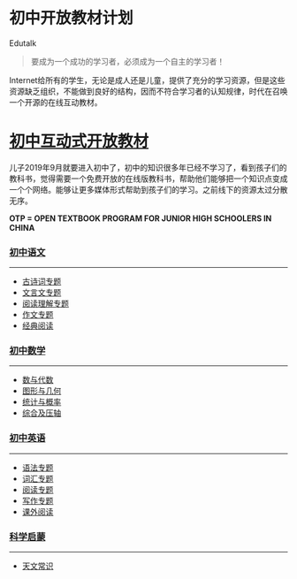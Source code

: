 # 初中开放教材计划
Edutalk
> 要成为一个成功的学习者，必须成为一个自主的学习者！

Internet给所有的学生，无论是成人还是儿童，提供了充分的学习资源，但是这些资源缺乏组织，不能做到良好的结构，因而不符合学习者的认知规律，时代在召唤一个开源的在线互动教材。



# [初中互动式开放教材](https://github.com/knightren/edutalk.GitHub.io/wiki/初中互动式开放教材)

儿子2019年9月就要进入初中了，初中的知识很多年已经不学习了，看到孩子们的教科书，觉得需要一个免费开放的在线版教科书，帮助他们能够把一个知识点变成一个个网络。能够让更多媒体形式帮助到孩子们的学习。之前线下的资源太过分散无序。


**OTP = OPEN TEXTBOOK PROGRAM FOR JUNIOR HIGH SCHOOLERS IN CHINA**


### [初中语文](https://github.com/knightren/edutalk.GitHub.io/wiki/初中语文)
***
- [古诗词专题](https://github.com/knightren/edutalk.GitHub.io/wiki/古诗词专题)
- [文言文专题](https://github.com/knightren/edutalk.GitHub.io/wiki/文言文专题)
- [阅读理解专题](https://github.com/knightren/edutalk.GitHub.io/wiki/阅读理解专题)
- [作文专题](https://github.com/knightren/edutalk.GitHub.io/wiki/作文专题)
- [经典阅读](https://github.com/knightren/edutalk.GitHub.io/wiki/经典阅读)



### [初中数学](https://github.com/knightren/edutalk.GitHub.io/wiki/初中数学)
***
- [数与代数](https://github.com/knightren/edutalk.GitHub.io/wiki/数与代数)
- [图形与几何](https://github.com/knightren/edutalk.GitHub.io/wiki/图形与几何)
- [统计与概率](https://github.com/knightren/edutalk.GitHub.io/wiki/统计与概率)
- [综合及压轴](https://github.com/knightren/edutalk.GitHub.io/wiki/综合及压轴)

### [初中英语](https://github.com/knightren/edutalk.GitHub.io/wiki/初中英语)
***
- [语法专题](https://github.com/knightren/edutalk.GitHub.io/wiki/语法专题)
- [词汇专题](https://github.com/knightren/edutalk.GitHub.io/wiki/词汇专题)
- [阅读专题](https://github.com/knightren/edutalk.GitHub.io/wiki/数与代数)
- [写作专题](https://github.com/knightren/edutalk.GitHub.io/wiki/数与代数)
- [课外阅读](https://github.com/knightren/edutalk.GitHub.io/wiki/数与代数)

### [科学启蒙](https://github.com/knightren/edutalk.GitHub.io/wiki/科学启蒙)
***
- [天文常识](https://github.com/knightren/edutalk.GitHub.io/wiki/天文常识)

